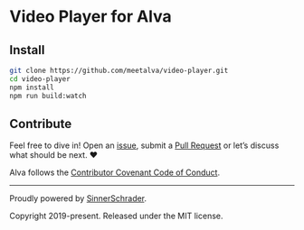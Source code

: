 # Video Player for Alva

## Install
```sh
git clone https://github.com/meetalva/video-player.git
cd video-player
npm install
npm run build:watch
```

## Contribute

Feel free to dive in! Open an [issue](https://github.com/meetalva/video-player/issues/new), submit a
[Pull Request](https://github.com/meetalva/video-player/compare) or let’s discuss what should be next. ❤️

Alva follows the [Contributor Covenant Code of Conduct](https://github.com/meetalva/alva/blob/master/CODE_OF_CONDUCT.md).

---

Proudly powered by [SinnerSchrader](https://github.com/sinnerschrader).

Copyright 2019-present. Released under the MIT license.
